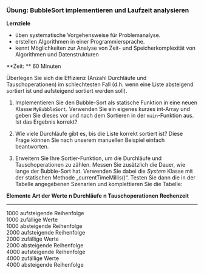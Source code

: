 ### Übung: BubbleSort implementieren und Laufzeit analysieren

**Lernziele**

* üben systematische Vorgehensweise für Problemanalyse.
* erstellen Algorithmen in einer Programmiersprache.
* kennt Möglichkeiten zur Analyse von Zeit- und Speicherkomplexität von Algorithmen und Datenstrukturen

**Zeit: ** 60 Minuten

Überlegen Sie sich die Effizienz (Anzahl Durchläufe und
Tauschoperationen) im schlechtesten Fall (d.h. wenn eine Liste
absteigend sortiert ist und aufsteigend sortiert werden soll).


1.  Implementieren Sie den Bubble-Sort als statische Funktion in eine neuen Klasse `MyBubbleSort`. Verwenden Sie ein eigenes kurzes int-Array und geben Sie dieses vor und nach dem Sortieren in der `main`-Funktion aus. Ist das Ergebnis korrekt?

2.  Wie viele Durchläufe gibt es, bis die Liste korrekt sortiert ist? Diese Frage können Sie nach unserem manuellen Beispiel einfach beantworten. 

3. Erweitern Sie Ihre Sortier-Funktion, um die Durchläufe und
Tauschoperationen zu zählen. Messen Sie zusätzlich die Dauer, wie lange
der Bubble-Sort hat. Verwenden Sie dabei die *System* Klasse mit der
statischen Methode „currentTimeMillis()“. Testen Sie dann die in der
Tabelle angegebenen Szenarien und komplettieren Sie die Tabelle:

  **Elemente**   **Art der Werte**          **n Durchläufe**   **n Tauschoperationen**   **Rechenzeit**
  -------------- -------------------------- ------------------ ------------------------- ----------------
  1000           aufsteigende Reihenfolge                                                
  1000           zufällige Werte                                                         
  1000           absteigende Reihenfolge                                                 
  2000           aufsteigende Reihenfolge                                                
  2000           zufällige Werte                                                         
  2000           absteigende Reihenfolge                                                 
  4000           aufsteigende Reihenfolge                                                
  4000           zufällige Werte                                                         
  4000           absteigende Reihenfolge                                                 

